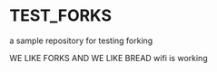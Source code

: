 # TEST_FORKS
a sample repository for testing forking

WE LIKE FORKS AND WE LIKE BREAD
wifi is working
